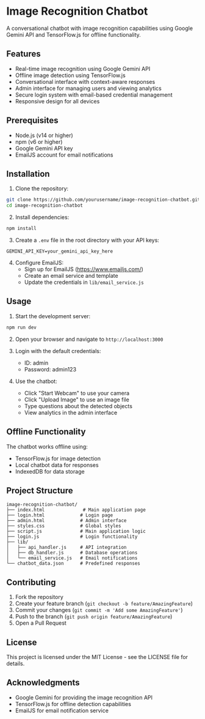 # Image Recognition Chatbot

A conversational chatbot with image recognition capabilities using Google Gemini API and TensorFlow.js for offline functionality.

## Features

- Real-time image recognition using Google Gemini API
- Offline image detection using TensorFlow.js
- Conversational interface with context-aware responses
- Admin interface for managing users and viewing analytics
- Secure login system with email-based credential management
- Responsive design for all devices

## Prerequisites

- Node.js (v14 or higher)
- npm (v6 or higher)
- Google Gemini API key
- EmailJS account for email notifications

## Installation

1. Clone the repository:
```bash
git clone https://github.com/yourusername/image-recognition-chatbot.git
cd image-recognition-chatbot
```

2. Install dependencies:
```bash
npm install
```

3. Create a `.env` file in the root directory with your API keys:
```env
GEMINI_API_KEY=your_gemini_api_key_here
```

4. Configure EmailJS:
   - Sign up for EmailJS (https://www.emailjs.com/)
   - Create an email service and template
   - Update the credentials in `lib/email_service.js`

## Usage

1. Start the development server:
```bash
npm run dev
```

2. Open your browser and navigate to `http://localhost:3000`

3. Login with the default credentials:
   - ID: admin
   - Password: admin123

4. Use the chatbot:
   - Click "Start Webcam" to use your camera
   - Click "Upload Image" to use an image file
   - Type questions about the detected objects
   - View analytics in the admin interface

## Offline Functionality

The chatbot works offline using:
- TensorFlow.js for image detection
- Local chatbot data for responses
- IndexedDB for data storage

## Project Structure

```
image-recognition-chatbot/
├── index.html              # Main application page
├── login.html             # Login page
├── admin.html             # Admin interface
├── styles.css             # Global styles
├── script.js              # Main application logic
├── login.js               # Login functionality
├── lib/
│   ├── api_handler.js     # API integration
│   ├── db_handler.js      # Database operations
│   └── email_service.js   # Email notifications
└── chatbot_data.json      # Predefined responses
```

## Contributing

1. Fork the repository
2. Create your feature branch (`git checkout -b feature/AmazingFeature`)
3. Commit your changes (`git commit -m 'Add some AmazingFeature'`)
4. Push to the branch (`git push origin feature/AmazingFeature`)
5. Open a Pull Request

## License

This project is licensed under the MIT License - see the LICENSE file for details.

## Acknowledgments

- Google Gemini for providing the image recognition API
- TensorFlow.js for offline detection capabilities
- EmailJS for email notification service 